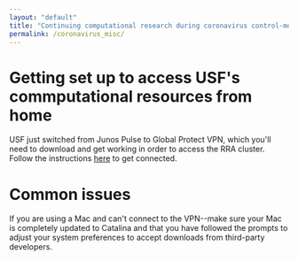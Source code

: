 ```yaml
---
layout: "default"
title: "Continuing computational research during coronavirus control-measures"
permalink: /coronavirus_misc/
---
```


# Getting set up to access USF's commputational resources from home #

USF just switched from Junos Pulse to Global Protect VPN, which you'll need to download and get working in order to access the RRA cluster.
Follow the instructions [here](https://www.usf.edu/it/documentation/virtual-private-network.aspx) to get connected.

# Common issues #

If you are using a Mac and can't connect to the VPN--make sure your Mac is completely updated to Catalina and that you have followed the prompts to adjust your system preferences to accept downloads from third-party developers.

